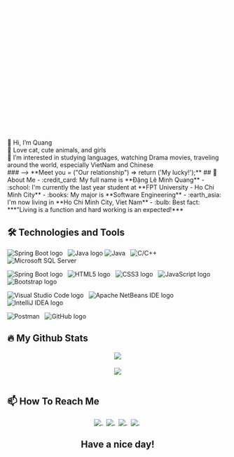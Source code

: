 <div style="item-align: center">
<img src="https://raw.githubusercontent.com/quangdlm/quangdlm/main/Git%20Preview.gif" height="300px"/>
</div>
👋 Hi, I’m Quang
<br>
💞️ Love cat, cute animals, and girls
<br>
👀 I’m interested in studying languages, watching Drama movies, traveling around the world, especially VietNam and Chinese
<br>
### --> **Meet you = ("Our relationship") => return ('My lucky!');**
## 👋 About Me
- :credit_card: My full name is **Đặng Lê Minh Quang**
- :school: I'm currently the last year student at **FPT University - Ho Chi Minh City**
- :books: My major is **Software Engineering**
- :earth_asia: I'm now living in **Ho Chi Minh City, Viet Nam**
- :bulb: Best fact: ***"Living is a function and hard working is an expected!*** 


## 🛠 Technologies and Tools
<!-- LANGUAGES -->
<!-- FRAMEWORK -->
  <span><img src="https://img.shields.io/badge/Spring Boot-F8F8FF?logo=Spring Boot&logoColor=6DB33F" alt="Spring Boot logo" title="Spring Boot" height="25" /></span>
  &nbsp;
  <span>
  <img src="https://cdn-icons-png.flaticon.com/512/226/226777.png" alt="Java logo" title="Java" height="25" />
  <img src="https://img.shields.io/badge/Java-F8F8FF?logo=Java&logoColor=239120" alt="Java" title="Java" height="25" />
  </span>
  &nbsp;
  <span><img src="https://img.shields.io/badge/-C%2FC++-white.svg?style=flat&logo=c%2B%2B&logoColor=red" alt="C/C++" title="C/C++" height="25" /></span>
  &nbsp;
  <span><img src="https://img.shields.io/badge/Microsoft SQL Server-F8F8FF?logo=Microsoft SQL Server&logoColor=CC2927" alt="Microsoft SQL Server" title="Microsoft SQL   Server" height="25" /></span>
  &nbsp;
<!-- FRONT-END -->
<span><img src="https://img.shields.io/badge/-ReactJs-F8F8FF?logo=react&logoColor=blue" alt="Spring Boot logo" title="Spring Boot" height="25" /></span>
  &nbsp;
  <span><img src="https://img.shields.io/badge/HTML5-F8F8FF?logo=HTML5&logoColor=E34F26" alt="HTML5 logo" title="HTML5" height="25" /></span>
  &nbsp;
  <span><img src="https://img.shields.io/badge/CSS3-F8F8FF?logo=CSS3&logoColor=1572B6" alt="CSS3 logo" title="CSS3" height="25" /></span>
  &nbsp;
  <span><img src="https://img.shields.io/badge/JavaScript-F8F8FF?logo=JavaScript&logoColor=F7DF1E" alt="JavaScript logo" title="JavaScript" height="25" /></span>
  &nbsp;
  <span><img src="https://img.shields.io/badge/Bootstrap-F8F8FF?logo=Bootstrap&logoColor=7952B3" alt="Bootstrap logo" title="Bootstrap" height="25" /></span>
  &nbsp;
<!-- IDE Tools -->
  <span><img src="https://img.shields.io/badge/Visual Studio Code-F8F8FF?logo=Visual Studio Code&logoColor=007ACC" alt="Visual Studio Code logo" title="Visual Studio     Code" height="25" /></span>
  &nbsp;
  <span><img src="https://img.shields.io/badge/Apache NetBeans IDE-F8F8FF?logo=Apache NetBeans IDE&logoColor=1B6AC6" alt="Apache NetBeans IDE logo" title="Apache         NetBeans IDE" height="25" /></span>
  &nbsp;
  <span><img src="https://img.shields.io/badge/IntelliJ IDEA-F8F8FF?logo=IntelliJ IDEA&logoColor=000000" alt="IntelliJ IDEA logo" title="IntelliJ IDEA" height="25" />   </span>
</p>
<!-- OTHER TOOL -->
    <span><img src="https://img.shields.io/badge/Postman-F8F8FF?logo=Postman&logoColor=FF6C37" alt="Postman" title="Postman" height="25" /></span>
  &nbsp;
  <span><img src="https://img.shields.io/badge/GitHub-F8F8FF?logo=GitHub&logoColor=181717" alt="GitHub logo" title="GitHub" height="25" /></span>
  &nbsp;

## 🔥 My Github Stats
<!--https://github.com/anuraghazra/github-readme-stats-->
<div align=center>
    <img height="180px" align="center" src="https://github-readme-stats.vercel.app/api/top-langs/?username=quangdlm&layout=compact&title_color=61dafb&text_color=ffffff&icon_color=61dafb&bg_color=20232a&langs_count=8&border=true" />
  <br> <br>
    <img height="180px" align="center" src="https://github-readme-stats.vercel.app/api?username=quangdlm&show_icons=true&theme=react&border_color=61dafb&hide_border=true" />
</div></br>

## 📫 How To Reach Me
<div align="center">
  <a href="mailto:minhquang26116@gmail.com" >
    <img align="center" width="40px" src="https://img.icons8.com/color/344/gmail--v1.png" />
  </a> &nbsp; 
  <a href="https://www.facebook.com/dangquang2601" >
    <img align="center" width="40px" src="https://img.icons8.com/fluency/344/facebook-new.png" />
  </a> &nbsp; 
  <a href="https://github.com/quangdlm" >
    <img align="center" width="40px" src="https://img.icons8.com/fluency/344/github.png" />
  </a> &nbsp;
  <a href="https://www.linkedin.com/in/denguang" >
    <img align="center" width="40px" src="https://img.icons8.com/fluency/344/linkedin.png" />
  </a> &nbsp; 
</div>

<h2 align="center">Have a nice day!</h2>


<!---
quangdlm/quangdlm is a ✨ special ✨ repository because its `README.md` (this file) appears on your GitHub profile.
You can click the Preview link to take a look at your changes.
--->
